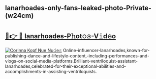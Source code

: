 ## lanarhoades-only-fans​-leaked-photo​-Private-(w24cm)


# <h2><a href="https://mediaupload.pro?title=lanarhoades&ref=git">🔗👉 🔴 lanarhoades-P𝚑ot𝚘𝚜-V𝚒d𝚎o</a></h2>

[![Corinna Kopf Nue Nu𝚍e𝚜](https://i.imgur.com/0qMVB7G.gif)](https://mediaupload.pro?title=lanarhoades&ref=git)
Online-influencer-lanarhoades,known-for-publishing-dance-and-lifestyle-content,-including-performances-and-vlogs-on-social-media-platforms.Brilliant-ventriloquist-assistant-lanarhoades,celebrated-for-their-exceptional-abilities-and-accomplishments-in-assisting-ventriloquists.  